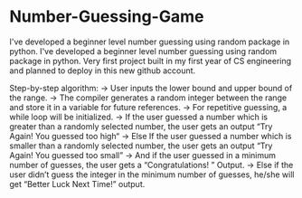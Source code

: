 # Number-Guessing-Game
I've developed a beginner level number guessing using random package in python.
I've developed a beginner level number guessing using random package in python. Very first project built in my first year of CS engineering and planned to deploy in this new github account.

Step-by-step algorithm:
-> User inputs the lower bound and upper bound of the range.
-> The compiler generates a random integer between the range and store it in a variable for future references.
-> For repetitive guessing, a while loop will be initialized.
-> If the user guessed a number which is greater than a randomly selected number, the user gets an output “Try Again! You guessed too high“
-> Else If the user guessed a number which is smaller than a randomly selected number, the user gets an output “Try Again! You guessed too small”
-> And if the user guessed in a minimum number of guesses, the user gets a “Congratulations! ” Output.
-> Else if the user didn’t guess the integer in the minimum number of guesses, he/she will get “Better Luck Next Time!” output.
